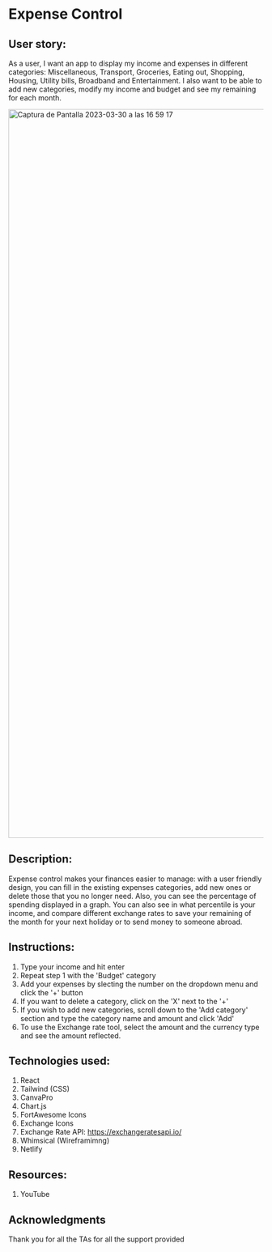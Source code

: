 # Expense Control

## User story:
As a user, I want an app to display my income and expenses in different categories: Miscellaneous, Transport, Groceries, Eating out, Shopping, Housing, Utility bills, Broadband and Entertainment. I also want to be able to add new categories, modify my income and budget and see my remaining for each month.

<img width="1440" alt="Captura de Pantalla 2023-03-30 a las 16 59 17" src="https://user-images.githubusercontent.com/118186099/228895699-47da813b-e809-4930-82f4-60e1d9408cac.png">


## Description:
Expense control makes your finances easier to manage: with a user friendly design, you can fill in the existing expenses categories, add new ones or delete those that you no longer need. Also, you can see the percentage of spending displayed in a graph. You can also see in what percentile is your income, and compare different exchange rates to save your remaining of the month for your next holiday or to send money to someone abroad.

## Instructions:
1. Type your income and hit enter
2. Repeat step 1 with the 'Budget' category
3. Add your expenses by slecting the number on the dropdown menu and click the '+' button
4. If you want to delete a category, click on the 'X' next to the '+'
5. If you wish to add new categories, scroll down to the 'Add category' section and type the category name and amount and click 'Add'
6. To use the Exchange rate tool, select the amount and the currency type and see the amount reflected.

## Technologies used:
1. React
2. Tailwind (CSS)
3. CanvaPro
4. Chart.js
5. FortAwesome Icons
6. Exchange Icons
7. Exchange Rate API: https://exchangeratesapi.io/
8. Whimsical (Wireframimng)
9. Netlify 

## Resources:
1. YouTube

## Acknowledgments 

Thank you for all the TAs for all the support provided
